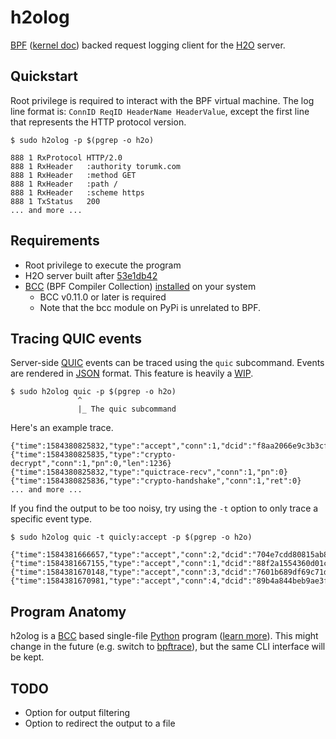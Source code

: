# h2olog

[BPF](https://www.kernel.org/doc/html/latest/bpf/index.html) ([kernel doc](https://www.kernel.org/doc/Documentation/networking/filter.txt)) backed request logging client for the [H2O](https://github.com/h2o/h2o) server.

## Quickstart

Root privilege is required to interact with the BPF virtual machine.
The log line format is: `ConnID ReqID HeaderName HeaderValue`, except the first line that represents the HTTP protocol version.

```
$ sudo h2olog -p $(pgrep -o h2o)

888 1 RxProtocol HTTP/2.0
888 1 RxHeader   :authority torumk.com
888 1 RxHeader   :method GET
888 1 RxHeader   :path /
888 1 RxHeader   :scheme https
888 1 TxStatus   200
... and more ...
```

## Requirements

- Root privilege to execute the program
- H2O server built after [53e1db42](https://github.com/h2o/h2o/commit/53e1db428772460534191d1c35c79a6dd94e021f)
- [BCC](https://iovisor.github.io/bcc/) (BPF Compiler Collection) [installed](https://github.com/iovisor/bcc/blob/master/INSTALL.md) on your system
  - BCC v0.11.0 or later is required
  - Note that the bcc module on PyPi is unrelated to BPF.

## Tracing QUIC events

Server-side [QUIC](https://en.wikipedia.org/wiki/QUIC) events can be traced using the `quic` subcommand.
Events are rendered in [JSON](https://en.wikipedia.org/wiki/JSON) format.
This feature is heavily a [WIP](https://en.wikipedia.org/wiki/Work_in_process).

```
$ sudo h2olog quic -p $(pgrep -o h2o)
               ^
               |_ The quic subcommand
```

Here's an example trace.

```
{"time":1584380825832,"type":"accept","conn":1,"dcid":"f8aa2066e9c3b3cf"}
{"time":1584380825835,"type":"crypto-decrypt","conn":1,"pn":0,"len":1236}
{"time":1584380825832,"type":"quictrace-recv","conn":1,"pn":0}
{"time":1584380825836,"type":"crypto-handshake","conn":1,"ret":0}
... and more ...
```

If you find the output to be too noisy, try using the `-t` option to only trace a specific event type.

```
$ sudo h2olog quic -t quicly:accept -p $(pgrep -o h2o)

{"time":1584381666657,"type":"accept","conn":2,"dcid":"704e7cdd80815ab8"}
{"time":1584381667155,"type":"accept","conn":1,"dcid":"88f2a1554360d01c"}
{"time":1584381670148,"type":"accept","conn":3,"dcid":"7601b689df69c71d"}
{"time":1584381670981,"type":"accept","conn":4,"dcid":"89b4a844beb9ae3f"}
```

## Program Anatomy

h2olog is a [BCC](https://github.com/iovisor/bcc) based single-file [Python](https://www.python.org/) program ([learn more](https://github.com/iovisor/bcc/blob/master/docs/reference_guide.md#bcc-python)).
This might change in the future (e.g. switch to [bpftrace](https://github.com/iovisor/bpftrace)), but the same CLI interface will be kept.

## TODO

- Option for output filtering
- Option to redirect the output to a file
